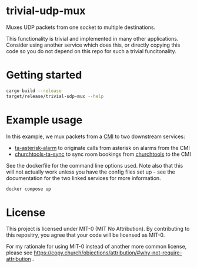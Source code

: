 # trivial-udp-mux
Muxes UDP packets from one socket to multiple destinations.

This functionality is trivial and implemented in many other applications.
Consider using another service which does this, or directly copying this code so you do not depend on this repo for such a trivial funcitonality.

# Getting started
```bash
cargo build --release
target/release/trivial-udp-mux --help
```

# Example usage
In this example, we mux packets from a [CMI](https://www.ta.co.at/x2-bedienung-schnittstellen/cmi) to two downstream services:
- [ta-asterisk-alarm](https://github.com/curatorsigma/ta-asterisk-alarm) to originate calls from asterisk on alarms from the CMI
- [churchtools-ta-sync](https://github.com/curatorsigma/churchtools-ta-sync#v0.2.3) to sync room bookings from [churchtools](https://church.tools) to the CMI

See the dockerfile for the command line options used. Note also that this will not actually work unless you have the config files set up - see the documentation for the two linked services for more information.
```bash
docker compose up
```

# License
This project is licensed under MIT-0 (MIT No Attribution).
By contributing to this repositry, you agree that your code will be licensed as MIT-0.

For my rationale for using MIT-0 instead of another more common license, please see
https://copy.church/objections/attribution/#why-not-require-attribution .

